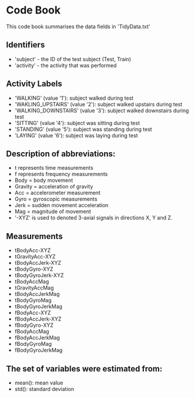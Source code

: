 # Code Book

This code book summarises the data fields in 'TidyData.txt'

## Identifiers
* 'subject' - the ID of the test subject (Test, Train)
* 'activity' - the activity that was performed 

## Activity Labels
* 'WALKING' (value '1'): subject walked during test
* 'WAKLING_UPSTAIRS' (value '2'): subject walked upstairs during test
* 'WALKING_DOWNSTAIRS' (value '3'): subject walked downstairs during test
* 'SITTING' (value '4'): subject was sitting during test
* 'STANDING' (value '5'): subject was standing during test
* 'LAYING' (value '6'): subject was laying during test

## Description of abbreviations:
* t represents time measurements
* f represents frequency measurements
* Body = body movement
* Gravity = acceleration of gravity
* Acc = accelerometer measurement
* Gyro = gyroscopic measurements
* Jerk = sudden movement acceleration
* Mag = magnitude of movement
* '-XYZ' is used to denoted 3-axial signals in directions X, Y and Z.

## Measurements
* tBodyAcc-XYZ
* tGravityAcc-XYZ
* tBodyAccJerk-XYZ
* tBodyGyro-XYZ
* tBodyGyroJerk-XYZ
* tBodyAccMag
* tGravityAccMag
* tBodyAccJerkMag
* tBodyGyroMag
* tBodyGyroJerkMag
* fBodyAcc-XYZ
* fBodyAccJerk-XYZ
* fBodyGyro-XYZ
* fBodyAccMag
* fBodyAccJerkMag
* fBodyGyroMag
* fBodyGyroJerkMag

## The set of variables were estimated from:
* mean(): mean value
* std(): standard deviation
